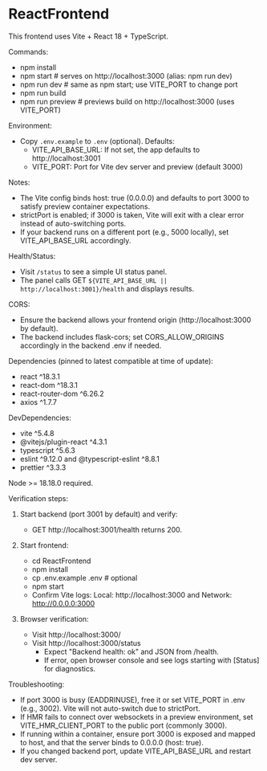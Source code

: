 # ReactFrontend

This frontend uses Vite + React 18 + TypeScript.

Commands:
- npm install
- npm start         # serves on http://localhost:3000 (alias: npm run dev)
- npm run dev       # same as npm start; use VITE_PORT to change port
- npm run build
- npm run preview   # previews build on http://localhost:3000 (uses VITE_PORT)

Environment:
- Copy `.env.example` to `.env` (optional). Defaults:
  - VITE_API_BASE_URL: If not set, the app defaults to http://localhost:3001
  - VITE_PORT: Port for Vite dev server and preview (default 3000)

Notes:
- The Vite config binds host: true (0.0.0.0) and defaults to port 3000 to satisfy preview container expectations.
- strictPort is enabled; if 3000 is taken, Vite will exit with a clear error instead of auto-switching ports.
- If your backend runs on a different port (e.g., 5000 locally), set VITE_API_BASE_URL accordingly.

Health/Status:
- Visit `/status` to see a simple UI status panel.
- The panel calls GET `${VITE_API_BASE_URL || http://localhost:3001}/health` and displays results.

CORS:
- Ensure the backend allows your frontend origin (http://localhost:3000 by default).
- The backend includes flask-cors; set CORS_ALLOW_ORIGINS accordingly in the backend .env if needed.

Dependencies (pinned to latest compatible at time of update):
- react ^18.3.1
- react-dom ^18.3.1
- react-router-dom ^6.26.2
- axios ^1.7.7

DevDependencies:
- vite ^5.4.8
- @vitejs/plugin-react ^4.3.1
- typescript ^5.6.3
- eslint ^9.12.0 and @typescript-eslint ^8.8.1
- prettier ^3.3.3

Node >= 18.18.0 required.

Verification steps:
1) Start backend (port 3001 by default) and verify:
   - GET http://localhost:3001/health returns 200.

2) Start frontend:
   - cd ReactFrontend
   - npm install
   - cp .env.example .env   # optional
   - npm start
   - Confirm Vite logs: Local: http://localhost:3000 and Network: http://0.0.0.0:3000

3) Browser verification:
   - Visit http://localhost:3000/
   - Visit http://localhost:3000/status
     - Expect "Backend health: ok" and JSON from /health.
     - If error, open browser console and see logs starting with [Status] for diagnostics.

Troubleshooting:
- If port 3000 is busy (EADDRINUSE), free it or set VITE_PORT in .env (e.g., 3002). Vite will not auto-switch due to strictPort.
- If HMR fails to connect over websockets in a preview environment, set VITE_HMR_CLIENT_PORT to the public port (commonly 3000).
- If running within a container, ensure port 3000 is exposed and mapped to host, and that the server binds to 0.0.0.0 (host: true).
- If you changed backend port, update VITE_API_BASE_URL and restart dev server.
